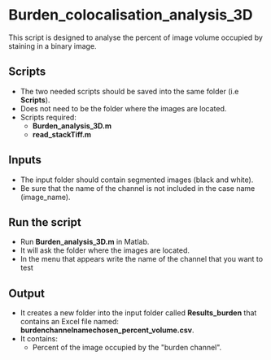 # Burden_colocalisation_analysis_3D

This script is designed to analyse the percent of image volume occupied by staining in a binary image.

## Scripts
-	The two needed scripts should be saved into the same folder (i.e **Scripts**).
-	Does not need to be the folder where the images are located.
-	Scripts required:
    - **Burden_analysis_3D.m**
    -	**read_stackTiff.m**

## Inputs
-	The input folder should contain segmented images (black and white).
-	Be sure that the name of the channel is not included in the case name (image_name).

## Run the script
-	Run **Burden_analysis_3D.m** in Matlab.
-	It will ask the folder where the images are located.
-	In the menu that appears write the name of the channel that you want to test

## Output
-	It creates a new folder into the input folder called **Results_burden** that contains an Excel file named: **burdenchannelnamechosen_percent_volume.csv**.
-	It contains:
      -	Percent of the image occupied by the "burden channel".


